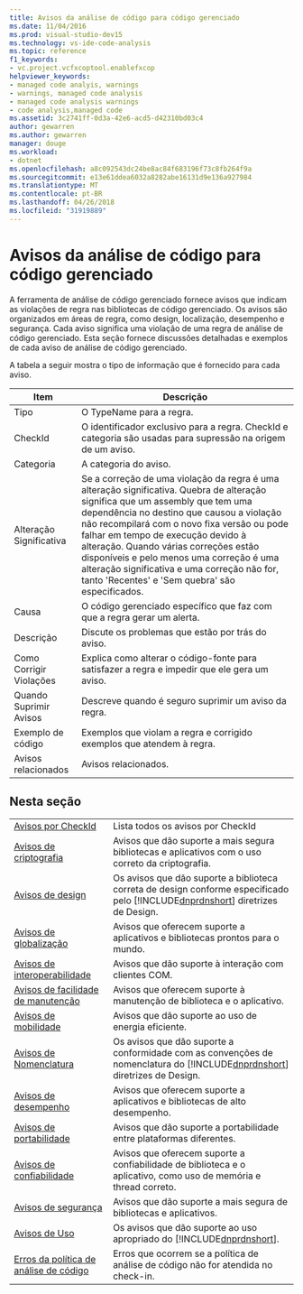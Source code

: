 ```yaml
---
title: Avisos da análise de código para código gerenciado
ms.date: 11/04/2016
ms.prod: visual-studio-dev15
ms.technology: vs-ide-code-analysis
ms.topic: reference
f1_keywords:
- vc.project.vcfxcoptool.enablefxcop
helpviewer_keywords:
- managed code analyis, warnings
- warnings, managed code analysis
- managed code analysis warnings
- code analysis,managed code
ms.assetid: 3c2741ff-0d3a-42e6-acd5-d42310bd03c4
author: gewarren
ms.author: gewarren
manager: douge
ms.workload:
- dotnet
ms.openlocfilehash: a8c092543dc24be8ac84f683196f73c8fb264f9a
ms.sourcegitcommit: e13e61ddea6032a8282abe16131d9e136a927984
ms.translationtype: MT
ms.contentlocale: pt-BR
ms.lasthandoff: 04/26/2018
ms.locfileid: "31919889"
---
```

# <a name="code-analysis-for-managed-code-warnings"></a>Avisos da análise de código para código gerenciado
A ferramenta de análise de código gerenciado fornece avisos que indicam as violações de regra nas bibliotecas de código gerenciado. Os avisos são organizados em áreas de regra, como design, localização, desempenho e segurança. Cada aviso significa uma violação de uma regra de análise de código gerenciado. Esta seção fornece discussões detalhadas e exemplos de cada aviso de análise de código gerenciado.

 A tabela a seguir mostra o tipo de informação que é fornecido para cada aviso.

|Item|Descrição|
|----------|-----------------|
|Tipo|O TypeName para a regra.|
|CheckId|O identificador exclusivo para a regra. CheckId e categoria são usadas para supressão na origem de um aviso.|
|Categoria|A categoria do aviso.|
|Alteração Significativa|Se a correção de uma violação da regra é uma alteração significativa. Quebra de alteração significa que um assembly que tem uma dependência no destino que causou a violação não recompilará com o novo fixa versão ou pode falhar em tempo de execução devido à alteração. Quando várias correções estão disponíveis e pelo menos uma correção é uma alteração significativa e uma correção não for, tanto 'Recentes' e 'Sem quebra' são especificados.|
|Causa|O código gerenciado específico que faz com que a regra gerar um alerta.|
|Descrição|Discute os problemas que estão por trás do aviso.|
|Como Corrigir Violações|Explica como alterar o código-fonte para satisfazer a regra e impedir que ele gera um aviso.|
|Quando Suprimir Avisos|Descreve quando é seguro suprimir um aviso da regra.|
|Exemplo de código|Exemplos que violam a regra e corrigido exemplos que atendem à regra.|
|Avisos relacionados|Avisos relacionados.|

## <a name="in-this-section"></a>Nesta seção

|||
|-|-|
|[Avisos por CheckId](../code-quality/code-analysis-warnings-for-managed-code-by-checkid.md)|Lista todos os avisos por CheckId|
|[Avisos de criptografia](../code-quality/cryptography-warnings.md)|Avisos que dão suporte a mais segura bibliotecas e aplicativos com o uso correto da criptografia.|
|[Avisos de design](../code-quality/design-warnings.md)|Os avisos que dão suporte a biblioteca correta de design conforme especificado pelo [!INCLUDE[dnprdnshort](../code-quality/includes/dnprdnshort_md.md)] diretrizes de Design.|
|[Avisos de globalização](../code-quality/globalization-warnings.md)|Avisos que oferecem suporte a aplicativos e bibliotecas prontos para o mundo.|
|[Avisos de interoperabilidade](../code-quality/interoperability-warnings.md)|Avisos que dão suporte à interação com clientes COM.|
|[Avisos de facilidade de manutenção](../code-quality/maintainability-warnings.md)|Avisos que oferecem suporte à manutenção de biblioteca e o aplicativo.|
|[Avisos de mobilidade](../code-quality/mobility-warnings.md)|Avisos que dão suporte ao uso de energia eficiente.|
|[Avisos de Nomenclatura](../code-quality/naming-warnings.md)|Os avisos que dão suporte a conformidade com as convenções de nomenclatura do [!INCLUDE[dnprdnshort](../code-quality/includes/dnprdnshort_md.md)] diretrizes de Design.|
|[Avisos de desempenho](../code-quality/performance-warnings.md)|Avisos que oferecem suporte a aplicativos e bibliotecas de alto desempenho.|
|[Avisos de portabilidade](../code-quality/portability-warnings.md)|Avisos que dão suporte a portabilidade entre plataformas diferentes.|
|[Avisos de confiabilidade](../code-quality/reliability-warnings.md)|Avisos que oferecem suporte a confiabilidade de biblioteca e o aplicativo, como uso de memória e thread correto.|
|[Avisos de segurança](../code-quality/security-warnings.md)|Avisos que dão suporte a mais segura de bibliotecas e aplicativos.|
|[Avisos de Uso](../code-quality/usage-warnings.md)|Os avisos que dão suporte ao uso apropriado do [!INCLUDE[dnprdnshort](../code-quality/includes/dnprdnshort_md.md)].|
|[Erros da política de análise de código](../code-quality/code-analysis-policy-errors.md)|Erros que ocorrem se a política de análise de código não for atendida no check-in.|